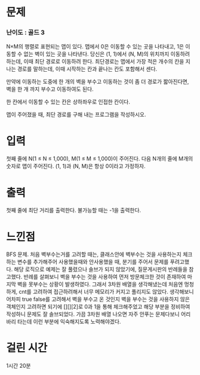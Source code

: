 # 문제

### 난이도 : 골드 3

N×M의 행렬로 표현되는 맵이 있다. 맵에서 0은 이동할 수 있는 곳을 나타내고, 1은 이동할 수 없는 벽이 있는 곳을 나타낸다. 당신은 (1, 1)에서 (N, M)의 위치까지 이동하려 하는데, 이때 최단 경로로 이동하려 한다. 최단경로는 맵에서 가장 적은 개수의 칸을 지나는 경로를 말하는데, 이때 시작하는 칸과 끝나는 칸도 포함해서 센다.

만약에 이동하는 도중에 한 개의 벽을 부수고 이동하는 것이 좀 더 경로가 짧아진다면, 벽을 한 개 까지 부수고 이동하여도 된다.

한 칸에서 이동할 수 있는 칸은 상하좌우로 인접한 칸이다.

맵이 주어졌을 때, 최단 경로를 구해 내는 프로그램을 작성하시오.

# 입력

첫째 줄에 N(1 ≤ N ≤ 1,000), M(1 ≤ M ≤ 1,000)이 주어진다. 다음 N개의 줄에 M개의 숫자로 맵이 주어진다. (1, 1)과 (N, M)은 항상 0이라고 가정하자.

# 출력

첫째 줄에 최단 거리를 출력한다. 불가능할 때는 -1을 출력한다.

# 느낀점

BFS 문제. 처음 벽부수는거를 고려할 때는, 클래스안에 벽부수는 것을 사용하는지 체크하는 변수를 추가해주어 사용했을때와 안사용했을 때, 분기를 주어서 문제를 푸려고했다. 해당 로직으로 예제는 잘 풀렸으나 솔브가 되지 않았기에, 질문게시판의 반례들을 참고했다. 반례를 살펴보니 벽을 부수는 것을 사용하여 먼저 방문체크한 것이 존재하여 마지막 벽을 못부수는 상황이 발생하였다. 그래서 3차원 배열을 생각해냈는데 처음엔 멍청하게, cnt를 고려하여 접근하려해서 너무 메모리가 커지고 풀리지도 않았다. 생각해보니 어차피 true false를 고려해서 벽을 부수고 온 것인지 벽을 부수는 것을 사용하지 않은 객체인지 고려하면 되기에 [][][2]로 0과 1을 통해 체크해주었고 해당 부분을 정비하여 작성하니 문제도 잘 솔브되었다. 가끔 3차원 배열 나오면 자주 안푸는 문제다보니 어리바리 타는데 이런 부분에 익숙해지도록 노력해야겠다.

# 걸린 시간

1시간 20분
